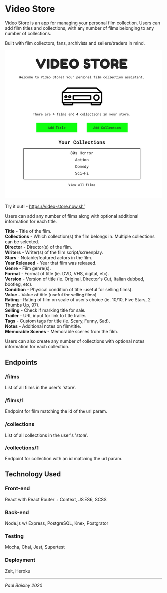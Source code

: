 # Video Store

Video Store is an app for managing your personal film collection. Users can add film titles and collections, with any number of films belonging to any number of collections. 
   
    
 Built with film collectors, fans, archivists and sellers/traders in mind.

![Home Page](./images/home.png)

Try it out! - https://video-store.now.sh/

Users can add any number of films along with optional additional information for each title.

**Title** - Title of the film.   
**Collections** - Which collection(s) the film belongs in. Multiple collections can be selected.    
**Director** - Director(s) of the film.  
**Writers** - Writer(s) of the film script/screenplay.  
**Stars** - Notable/featured actors in the film.  
**Year Released** - Year that film was released.  
**Genre** - Film genre(s).  
**Format** - Format of title (ie. DVD, VHS, digital, etc).      
**Version** - Version of title (ie. Original, Director's Cut, Italian dubbed, bootleg, etc).      
**Condition** - Physical condition of title (useful for selling films).  
**Value** - Value of title (useful for selling films).  
**Rating** - Rating of film on scale of user's choice (ie. 10/10, Five Stars, 2 Thumbs Up, 97).  
**Selling** - Check if marking title for sale.  
**Trailer** - URL input for link to title trailer.  
**Tags** - Custom tags for title (ie. Scary, Funny, Sad).  
**Notes** - Additional notes on film/title.  
**Memorable Scenes** - Memorable scenes from the film.

Users can also create any number of collections with optional notes information for each collection.

## Endpoints

### /films

List of all films in the user's 'store'.

### /films/1

Endpoint for film matching the id of the url param.

### /collections

List of all collections in the user's 'store'.

### /collections/1

Endpoint for collection with an id matching the url param.

## Technology Used

### Front-end
React with React Router + Context, JS ES6, SCSS

### Back-end
Node.js w/ Express, PostgreSQL, Knex, Postgrator

### Testing
Mocha, Chai, Jest, Supertest

### Deployment
Zeit, Heroku

-----------------

*Paul Baisley 2020*